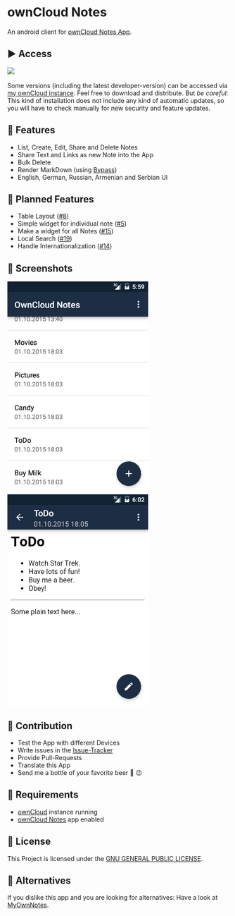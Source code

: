 # ownCloud Notes
An android client for [ownCloud Notes App](https://github.com/owncloud/notes/).

## :arrow_forward: Access

<a href="https://f-droid.org/repository/browse/?fdid=it.niedermann.owncloud.notes" alt="ownCloud Notes App on fdroid.org">
  <img src="https://camo.githubusercontent.com/7df0eafa4433fa4919a56f87c3d99cf81b68d01c/68747470733a2f2f662d64726f69642e6f72672f77696b692f696d616765732f632f63342f462d44726f69642d627574746f6e5f617661696c61626c652d6f6e2e706e67">
</a>

Some versions (including the latest developer-version) can be accessed via [my ownCloud instance](http://owncloud.niedermann.it/index.php/s/BOM5V1VZwscFk1k). Feel free to download and distribute. But *be careful*: This kind of installation does not include any kind of automatic updates, so you will have to check manually for new security and feature updates.

## :rocket: Features
* List, Create, Edit, Share and Delete Notes
* Share Text and Links as new Note into the App
* Bulk Delete
* Render MarkDown (using [Bypass](https://github.com/Uncodin/bypass))
* English, German, Russian, Armenian and Serbian UI

## :checkered_flag: Planned Features
* Table Layout ([#8](https://github.com/stefan-niedermann/OwnCloud-Notes/issues/8))
* Simple widget for individual note ([#5](https://github.com/stefan-niedermann/OwnCloud-Notes/issues/5))
* Make a widget for all Notes ([#15](https://github.com/stefan-niedermann/OwnCloud-Notes/issues/15))
* Local Search ([#19](https://github.com/stefan-niedermann/OwnCloud-Notes/issues/19))
* Handle Internationalization ([#14](https://github.com/stefan-niedermann/OwnCloud-Notes/issues/14))

## :eyes: Screenshots
![Demo 1](/demo-1.png)
![Demo 2](/demo-2.png)

## :wrench: Contribution
* Test the App with different Devices
* Write issues in the [Issue-Tracker](https://github.com/stefan-niedermann/OwnCloud-Notes/issues)
* Provide Pull-Requests
* Translate this App
* Send me a bottle of your favorite beer :beers: :wink:

## :link: Requirements
* [ownCloud](https://github.com/owncloud/) instance running
* [ownCloud Notes](https://github.com/owncloud/notes) app enabled

## :notebook: License
This Project is licensed under the [GNU GENERAL PUBLIC LICENSE](/LICENSE).

## :twisted_rightwards_arrows: Alternatives
If you dislike this app and you are looking for alternatives: Have a look at [MyOwnNotes](https://github.com/aykit/MyOwnNotes).

